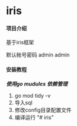 # iris

#### 项目介绍
基于iris框架 

默认帐号密码 admin admin

#### 安装教程
***使用go mudules 依赖管理***
1. go mod tidy -v
2. 导入sql
3. 修改config目录配置文件
4. 编译运行
"# iris" 
